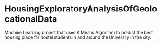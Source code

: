 # HousingExploratoryAnalysisOfGeolocationalData
Machine Learning project that uses K Means Algorithm to predict the best housing place for hostel students in and around the University in the city.
